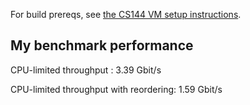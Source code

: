 For build prereqs, see [the CS144 VM setup instructions](https://web.stanford.edu/class/cs144/vm_howto).

## My benchmark performance

CPU-limited throughput : 3.39 Gbit/s

CPU-limited throughput with reordering: 1.59 Gbit/s
